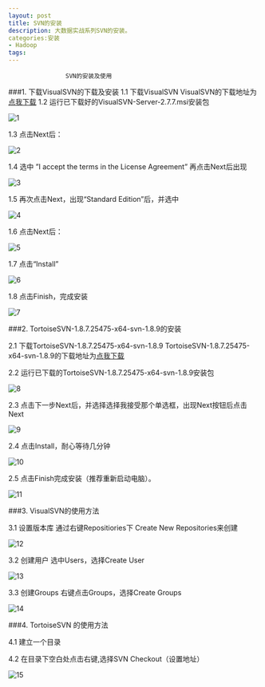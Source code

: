 ```yaml
---
layout: post
title: SVN的安装
description: 大数据实战系列SVN的安装。
categories:安装
- Hadoop 
tags:
---
```

                    SVN的安装及使用

###1. 下载VisualSVN的下载及安装
1.1 下载VisualSVN
VisualSVN的下载地址为[点我下载][1]
1.2 运行已下载好的VisualSVN-Server-2.7.7.msi安装包
	
![1](/image\20140820\1.01.png)

1.3 点击Next后：

![2](/image\20140820\1.02.png)

1.4 选中 ”I accept the terms in the License Agreement” 再点击Next后出现

![3](/image\20140820\1.03.png)

1.5 再次点击Next，出现“Standard Edition”后，并选中

![4](/image\20140820\1.04.png)

1.6 点击Next后：

![5](/image\20140820\1.05.png)

1.7 点击“Install”

![6](/image\20140820\1.06.png)

1.8 点击Finish，完成安装

![7](/image\20140820\1.07.png)



###2. TortoiseSVN-1.8.7.25475-x64-svn-1.8.9的安装

2.1 下载TortoiseSVN-1.8.7.25475-x64-svn-1.8.9
TortoiseSVN-1.8.7.25475-x64-svn-1.8.9的下载地址为[点我下载](2)

2.2 运行已下载的TortoiseSVN-1.8.7.25475-x64-svn-1.8.9安装包

![8](/image\20140820\2.01.png)

2.3 点击下一步Next后，并选择选择我接受那个单选框，出现Next按钮后点击Next

![9](/image\20140820\2.02.png)

2.4 点击Install，耐心等待几分钟

![10](/image\20140820\2.03.png)

2.5 点击Finish完成安装（推荐重新启动电脑）。

![11](/image\20140820\2.04.png)


###3. VisualSVN的使用方法

3.1 设置版本库
通过右键Repositiories下 Create New Repositories来创建

![12](/image\20140820\3.01.png)

3.2 创建用户
选中Users，选择Create User

![13](/image\20140820\3.02.png)

3.3 创建Groups
右键点击Groups，选择Create Groups

![14](/image\20140820\3.03.png)


###4. TortoiseSVN 的使用方法

4.1 建立一个目录

4.2 在目录下空白处点击右键,选择SVN Checkout（设置地址）

![15](/image\20140820\3.04.png)



[1]: http://download.csdn.net/download/wds1181977/7611803
[2]: http://download.csdn.net/detail/mysky2008/7514457
